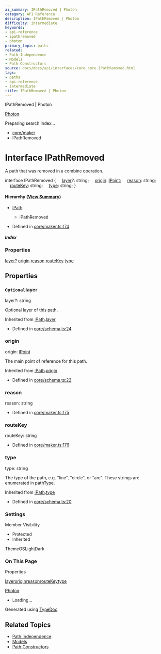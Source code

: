 ```yaml
---
ai_summary: IPathRemoved | Photon
category: API Reference
description: IPathRemoved | Photon
difficulty: intermediate
keywords:
- api-reference
- ipathremoved
- photon
primary_topic: paths
related:
- Path Independence
- Models
- Path Constructors
source: docs/docs/api/interfaces/core_core.IPathRemoved.html
tags:
- paths
- api-reference
- intermediate
title: IPathRemoved | Photon
---
```

IPathRemoved | Photon

[Photon](../index.md)




Preparing search index...

* [core/maker](../modules/core_core.md)
* IPathRemoved

# Interface IPathRemoved

A path that was removed in a combine operation.

interface IPathRemoved {
    [layer](#layer)?: string;
    [origin](#origin): [IPoint](core_schema.IPoint.md);
    [reason](#reason): string;
    [routeKey](#routekey): string;
    [type](#type): string;
}

#### Hierarchy ([View Summary](../hierarchy.md#core/maker.IPathRemoved))

* [IPath](core_schema.IPath.md)
  + IPathRemoved

* Defined in [core/maker.ts:174](https://github.com/mwhite454/photon/blob/main/packages/photon/src/core/maker.ts#L174)

##### Index

### Properties

[layer?](#layer)
[origin](#origin)
[reason](#reason)
[routeKey](#routekey)
[type](#type)

## Properties

### `Optional`layer

layer?: string

Optional layer of this path.

Inherited from [IPath](core_schema.IPath.md).[layer](core_schema.IPath.md#layer)

* Defined in [core/schema.ts:24](https://github.com/mwhite454/photon/blob/main/packages/photon/src/core/schema.ts#L24)

### origin

origin: [IPoint](core_schema.IPoint.md)

The main point of reference for this path.

Inherited from [IPath](core_schema.IPath.md).[origin](core_schema.IPath.md#origin)

* Defined in [core/schema.ts:22](https://github.com/mwhite454/photon/blob/main/packages/photon/src/core/schema.ts#L22)

### reason

reason: string

* Defined in [core/maker.ts:175](https://github.com/mwhite454/photon/blob/main/packages/photon/src/core/maker.ts#L175)

### routeKey

routeKey: string

* Defined in [core/maker.ts:176](https://github.com/mwhite454/photon/blob/main/packages/photon/src/core/maker.ts#L176)

### type

type: string

The type of the path, e.g. "line", "circle", or "arc". These strings are enumerated in pathType.

Inherited from [IPath](core_schema.IPath.md).[type](core_schema.IPath.md#type)

* Defined in [core/schema.ts:20](https://github.com/mwhite454/photon/blob/main/packages/photon/src/core/schema.ts#L20)

### Settings

Member Visibility

* Protected
* Inherited

ThemeOSLightDark

### On This Page

Properties

[layer](#layer)[origin](#origin)[reason](#reason)[routeKey](#routekey)[type](#type)

[Photon](../index.md)

* Loading...

Generated using [TypeDoc](https://typedoc.org/)

## Related Topics

- [Path Independence](../index.md)
- [Models](../index.md)
- [Path Constructors](../index.md)
